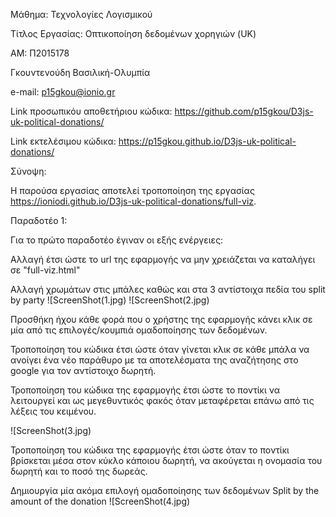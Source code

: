 Μάθημα: Τεχνολογίες Λογισμικού

Τίτλος Εργασίας: Οπτικοποίηση δεδομένων χορηγιών (UK)

ΑΜ: Π2015178

Γκουντενούδη Βασιλική-Ολυμπία

e-mail: p15gkou@ionio.gr

Link προσωπικόυ αποθετήριου κώδικα: https://github.com/p15gkou/D3js-uk-political-donations/

Link εκτελέσιμου κώδικα: https://p15gkou.github.io/D3js-uk-political-donations/

Σύνοψη:

Η παρούσα εργασίας αποτελεί τροποποίηση της εργασίας https://ioniodi.github.io/D3js-uk-political-donations/full-viz.

Παραδοτέο 1: 

Για το πρώτο παραδοτέο έγιναν οι εξής ενέργειες:

Αλλαγή έτσι ώστε το url της εφαρμογής να μην χρειάζεται να καταλήγει σε "full-viz.html" 

Aλλαγή χρωμάτων στις μπάλες καθώς και στα 3 αντίστοιχα πεδία του split by party
![ScreenShot(1.jpg)
![ScreenShot(2.jpg)

Προσθήκη ήχου κάθε φορά που ο χρήστης της εφαρμογής κάνει κλικ σε μία από τις επιλογές/κουμπιά ομαδοποίησης των δεδομένων.

Τροποποίηση του κώδικα έτσι ώστε όταν γίνεται κλικ σε κάθε μπάλα να ανοίγει ένα νέο παράθυρο με τα αποτελέσματα της αναζήτησης στο google για τον αντίστοιχο δωρητή.

Τροποποίηση του κώδικα της εφαρμογής έτσι ώστε το ποντίκι να λειτουργεί και ως μεγεθυντικός φακός όταν μεταφέρεται επάνω από τις λέξεις του κειμένου.

![ScreenShot(3.jpg)


Τροποποίηση του κώδικα της εφαρμογής έτσι ώστε όταν το ποντίκι βρίσκεται μέσα στον κύκλο κάποιου δωρητή, να ακούγεται η ονομασία του δωρητή και το ποσό της δωρεάς.

Δημιουργία μία ακόμα επιλογή ομαδοποίησης των δεδομένων Split by the amount of the donation
![ScreenShot(4.jpg)


